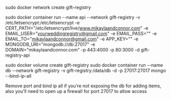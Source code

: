 sudo docker network create gift-registry

sudo docker container run --name api --network gift-registry -v /etc/letsencrypt:/etc/letsencrypt -e CERT_PATH="/etc/letsencrypt/live/www.mikaylaandconnor.com" -e EMAIL_USER="yourweddingregistry@gmail.com" -e EMAIL_PASS="" -e EMAIL_TO="mikaylaandconnor@gmail.com" -e APP_KEY="" -e MONGODB_URI="mongodb://db:27017" -e DOMAIN="mikaylaandconnor.com" -p 443:4000 -p 80:3000 -d gift-registry-api 

sudo docker volume create gift-registry
sudo docker container run --name db --network gift-registry -v gift-registry:/data/db -d -p 27017:27017  mongo --bind-ip-all

Remove port and bind ip all if you're not exposing the db for adding items, also you'll need to open up a firewall for port 27017 to allow access


